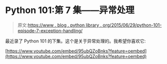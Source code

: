 # Python 101:第 7 集——异常处理

> 原文:[https://www . blog . python library . org/2015/06/29/python-101-episode-7-exception-handling/](https://www.blog.pythonlibrary.org/2015/06/29/python-101-episode-7-exception-handling/)

最近录了 Python 101 的下集。这个是关于异常处理的。我希望你喜欢它:

[https://www.youtube.com/embed/95ubQZoBnks?feature=oembed](https://www.youtube.com/embed/95ubQZoBnks?feature=oembed)